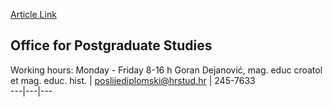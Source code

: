 [Article Link](https://www.fhs.hr/en/postgraduate_study/office_for_postgraduate_studies)

## Office for Postgraduate Studies
Working hours:
Monday - Friday 8-16 h
Goran Dejanović, mag. educ croatol et mag. educ. hist. | poslijediplomski@hrstud.hr | 245-7633  
---|---|---  
  

